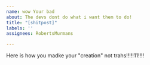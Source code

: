 ```yaml
---
name: wow Your bad
about: The devs dont do what i want them to do!
title: "[shitpost]"
labels: ''
assignees: RobertsMurmans

---
```


Here is how you madke your "creation" not trahs!!!!!11!!!!
